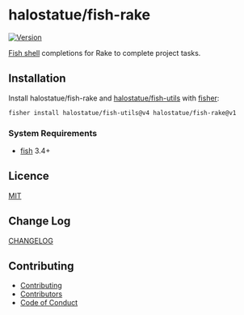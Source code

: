 # halostatue/fish-rake

[![Version][version]](https://github.com/halostatue/fish-rake/releases)

[Fish shell][shell] completions for Rake to complete project tasks.

## Installation

Install halostatue/fish-rake and [halostatue/fish-utils][fish-utils] with
[fisher][fisher]:

```fish
fisher install halostatue/fish-utils@v4 halostatue/fish-rake@v1
```

### System Requirements

- [fish][fish] 3.4+

## Licence

[MIT](./LICENCE.md)

## Change Log

[CHANGELOG](./CHANGELOG.md)

## Contributing

- [Contributing](./CONTRIBUTING.md)
- [Contributors](./CONTRIBUTORS.md)
- [Code of Conduct](./CODE_OF_CONDUCT.md)

[shell]: https://fishshell.com 'friendly interactive shell'
[version]: https://img.shields.io/github/tag/halostatue/fish-rake.svg?label=Version
[fisher]: https://github.com/jorgebucaran/fisher
[fish]: https://github.com/fish-shell/fish-shell
[fish-utils]: https://github.com/halostatue/fish-utils
